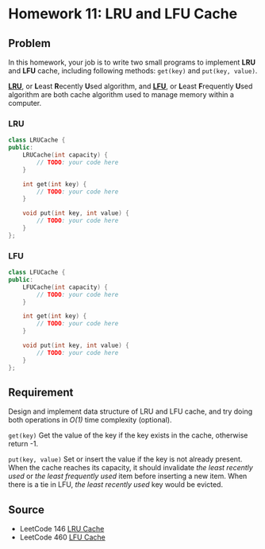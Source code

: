 # Homework 11: LRU and LFU Cache

## Problem

In this homework, your job is to write two small programs to implement **LRU** and **LFU** cache, including following methods: `get(key)` and `put(key, value)`.

[**LRU**](https://en.wikipedia.org/wiki/Least_Recently_Used), or **L**east **R**ecently **U**sed algorithm, and [**LFU**](https://en.wikipedia.org/wiki/Least_frequently_used), or **L**east **F**requently **U**sed algorithm are both cache algorithm used to manage memory within a computer.

### LRU

```c++
class LRUCache {
public:
    LRUCache(int capacity) {
        // TODO: your code here
    }

    int get(int key) {
        // TODO: your code here
    }

    void put(int key, int value) {
        // TODO: your code here
    }
};
```

### LFU

```c++
class LFUCache {
public:
    LFUCache(int capacity) {
        // TODO: your code here
    }

    int get(int key) {
        // TODO: your code here
    }

    void put(int key, int value) {
        // TODO: your code here
    }
};
```

## Requirement

Design and implement data structure of LRU and LFU cache, and try doing both operations in _O(1)_ time complexity (optional).

`get(key)` Get the value of the key if the key exists in the cache, otherwise return -1.

`put(key, value)` Set or insert the value if the key is not already present. When the cache reaches its capacity, it should invalidate _the least recently used_ or _the least frequently used_ item before inserting a new item. When there is a tie in LFU, _the least recently used_ key would be evicted.

## Source

- LeetCode 146 [LRU Cache](https://leetcode.com/problems/lru-cache/)
- LeetCode 460 [LFU Cache](https://leetcode.com/problems/lfu-cache/)
